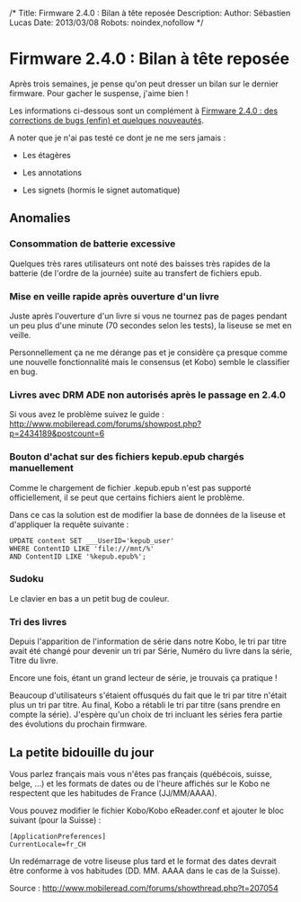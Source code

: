 /*
Title: Firmware 2.4.0 : Bilan à tête reposée
Description: 
Author: Sébastien Lucas
Date: 2013/03/08
Robots: noindex,nofollow
*/
# Firmware 2.4.0 : Bilan à tête reposée

Après trois semaines, je pense qu'on peut dresser un bilan sur le dernier firmware. Pour gacher le suspense, j'aime bien !

Les informations ci-dessous sont un complément à [Firmware 2.4.0 : des corrections de bugs (enfin) et quelques nouveautés](/blog/kobo-ereader-touch-56).

A noter que je n'ai pas testé ce dont je ne me sers jamais : 

*	Les étagères

*	Les annotations

*	Les signets (hormis le signet automatique)

## Anomalies

### Consommation de batterie excessive
Quelques très rares utilisateurs ont noté des baisses très rapides de la batterie (de l'ordre de la journée) suite au transfert de fichiers epub.
### Mise en veille rapide après ouverture d'un livre

Juste après l'ouverture d'un livre si vous ne tournez pas de pages pendant un peu plus d'une minute (70 secondes selon les tests), la liseuse se met en veille.

Personnellement ça ne me dérange pas et je considère ça presque comme une nouvelle fonctionnalité mais le consensus (et Kobo) semble le classifier en bug.
### Livres avec DRM ADE non autorisés après le passage en 2.4.0

Si vous avez le problème suivez le guide : http://www.mobileread.com/forums/showpost.php?p=2434189&postcount=6
### Bouton d'achat sur des fichiers kepub.epub chargés manuellement

Comme le chargement de fichier .kepub.epub n'est pas supporté officiellement, il se peut que certains fichiers aient le problème.

Dans ce cas la solution est de modifier la base de données de la liseuse et d'appliquer la requête suivante :
```
UPDATE content SET ___UserID='kepub_user'
WHERE ContentID LIKE 'file:///mnt/%'
AND ContentID LIKE '%kepub.epub%';
```
### Sudoku

Le clavier en bas a un petit bug de couleur.
### Tri des livres

Depuis l'apparition de l'information de série dans notre Kobo, le tri par titre avait été changé pour devenir un tri par Série, Numéro du livre dans la série, Titre du livre.

Encore une fois, étant un grand lecteur de série, je trouvais ça pratique !

Beaucoup d'utilisateurs s'étaient offusqués du fait que le tri par titre n'était plus un tri par titre. Au final, Kobo a rétabli le tri par titre (sans prendre en compte la série). J'espère qu'un choix de tri incluant les séries fera partie des évolutions du prochain firmware.
## La petite bidouille du jour

Vous parlez français mais vous n'êtes pas français (québécois, suisse, belge, ...) et les formats de dates ou de l'heure affichés sur le Kobo ne respectent que les habitudes de France (JJ/MM/AAAA).

Vous pouvez modifier le fichier Kobo/Kobo eReader.conf et ajouter le bloc suivant (pour la Suisse) :
```
[ApplicationPreferences]
CurrentLocale=fr_CH
```

Un redémarrage de votre liseuse plus tard et le format des dates devrait être conforme à vos habitudes (DD. MM. AAAA dans le cas de la Suisse).

Source : http://www.mobileread.com/forums/showthread.php?t=207054

